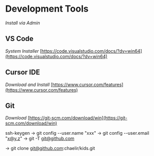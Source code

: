# Development Tools #

*Install via Admin*

## VS Code ##

*System Installer* [https://code.visualstudio.com/docs/?dv=win64](https://code.visualstudio.com/docs/?dv=win64)

## Cursor IDE ##

*Download and Install* [https://www.cursor.com/features](https://www.cursor.com/features)

## Git ##

*Download* [https://git-scm.com/download/win](https://git-scm.com/download/win)

ssh-keygen -> git config --user.name "xxx" -> git config --user.email "x@y.z" -> git -T git@github.com

-> git clone git@github.com:chaelir/kids.git

